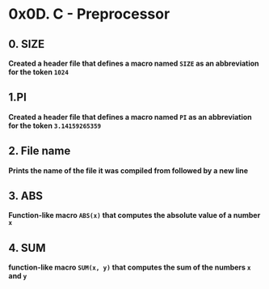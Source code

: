 # 0x0D. C - Preprocessor

## 0. SIZE

**Created a header file that defines a macro named `SIZE` as an abbreviation for the token `1024`**

## 1.PI
**Created a header file that defines a macro named `PI` as an abbreviation for the token `3.14159265359`**

## 2. File name

**Prints the name of the file it was compiled from followed by a new line**

## 3. ABS

**Function-like macro `ABS(x)` that computes the absolute value of a number `x`**

## 4. SUM

**function-like macro `SUM(x, y)` that computes the sum of the numbers `x` and `y`**
